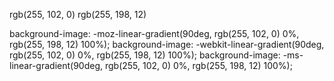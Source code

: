 rgb(255, 102, 0)
rgb(255, 198, 12)

  background-image: -moz-linear-gradient(90deg, rgb(255, 102, 0) 0%, rgb(255, 198, 12) 100%);
  background-image: -webkit-linear-gradient(90deg, rgb(255, 102, 0) 0%, rgb(255, 198, 12) 100%);
  background-image: -ms-linear-gradient(90deg, rgb(255, 102, 0) 0%, rgb(255, 198, 12) 100%);

  